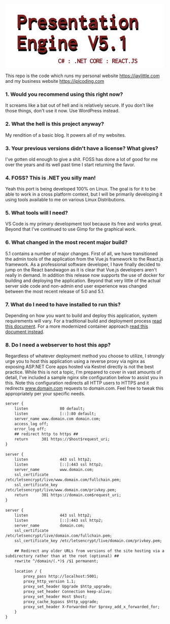 ![Presentation Engine 5.1 Logo](./PEngine.Core.Web/wwwroot/images/system/pengine_logo5.webp)

This repo is the code which runs my personal website https://jaylittle.com and my business website https://jplcoding.com

### 1. Would you recommend using this right now?

It screams like a bat out of hell and is relatively secure. If you don't like those things, don't use it now.  Use WordPress instead.

### 2. What the hell is this project anyway?

My rendition of a basic blog.  It powers all of my websites.

### 3. Your previous versions didn't have a license? What gives?

I've gotten old enough to give a shit. FOSS has done a lot of good for me over the years and its well past time I start returning the favor.

### 4. FOSS? This is .NET you silly man!

Yeah this port is being developed 100% on Linux.  The goal is for it to be able to work in a cross platform context, but I will be primarily developing it using tools available to me on various Linux Distributions.

### 5. What tools will I need?

VS Code is my primary development tool because its free and works great. Beyond that I've continued to use Gimp for the graphical work.

### 6. What changed in the most recent major build?

5.1 contains a number of major changes.  First of all, we have transitioned the admin tools of the application from the Vue.js framework to the React.js framework.  As a professional software developer, I have finally decided to jump on the React bandwagon as it is clear that Vue.js developers aren't really in demand.  In addition this release now supports the use of docker for building and deploying the application.  Beyond that very little of the actual server side code and non-admin end user experience was changed between the most recent release of 5.0 and 5.1.

### 7. What do I need to have installed to run this?

Depending on how you want to build and deploy this application, system requirements will vary.  For a traditional build and deployment process [read this document](Docs/BUILD.md).  For a more modernized container approach [read this document instead](Docs/DOCKER.md).

### 8. Do I need a webserver to host this app?

Regardless of whatever deployment method you choose to utilize, I strongly urge you to host this application using a reverse proxy via nginx as exposing ASP.NET Core apps hosted via Kestrel directly is not the best practice.  While this is not a topic, I'm prepared to cover in vast amounts of detail, I've included a sample nginx site configuration below to assist you in this.  Note this configuration redirects all HTTP users to HTTPS and it redirects www.domain.com requests to domain.com.  Feel free to tweak this appropriately per your specific needs.

    server {
        listen              80 default;
        listen              [::]:80 default;
        server_name www.domain.com domain.com;
        access_log off;
        error_log off;
        ## redirect http to https ##
        return      301 https://$host$request_uri;
    }

    server {
        listen              443 ssl http2;
        listen              [::]:443 ssl http2;
        server_name         www.domain.com;
        ssl_certificate     /etc/letsencrypt/live/www.domain.com/fullchain.pem;
        ssl_certificate_key /etc/letsencrypt/live/www.domain.com/privkey.pem;
        return      301 https://domain.com$request_uri;
    }

    server {
        listen              443 ssl http2;
        listen              [::]:443 ssl http2;
        server_name         domain.com;
        ssl_certificate     /etc/letsencrypt/live/domain.com/fullchain.pem;
        ssl_certificate_key /etc/letsencrypt/live/domain.com/privkey.pem;

        ## Redirect any older URLs from versions of the site hosting via a subdirectory rather than at the root (optional) ##
        rewrite ^/domain/(.*)$ /$1 permanent;

        location / {
            proxy_pass http://localhost:5001;
            proxy_http_version 1.1;
            proxy_set_header Upgrade $http_upgrade;
            proxy_set_header Connection keep-alive;
            proxy_set_header Host $host;
            proxy_cache_bypass $http_upgrade;
            proxy_set_header X-Forwarded-For $proxy_add_x_forwarded_for;
        }
    }

